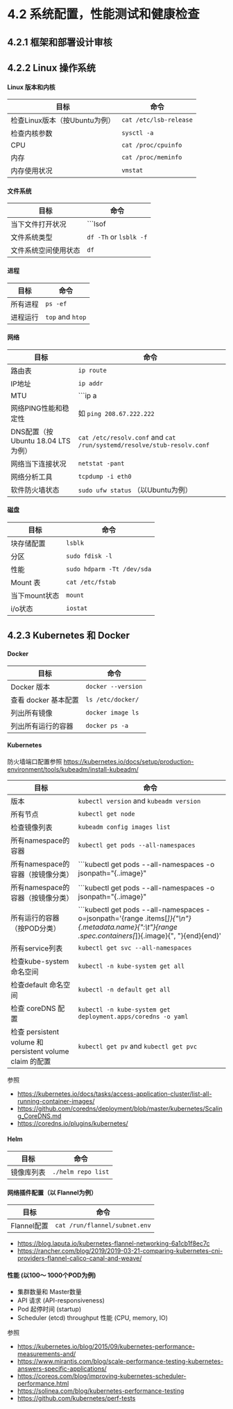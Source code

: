 
# 4.2 系统配置，性能测试和健康检查

## 4.2.1 框架和部署设计审核

## 4.2.2 Linux 操作系统

#### Linux 版本和内核

目标 | 命令
-- | --
检查Linux版本（按Ubuntu为例）| ```cat /etc/lsb-release```
检查内核参数 | ```sysctl -a```
CPU | ```cat /proc/cpuinfo```
内存 | ```cat /proc/meminfo```
内存使用状况 | ```vmstat```

#### 文件系统

目标 | 命令
-- | --
当下文件打开状况 | ```lsof | wc```
文件系统类型 | ```df -Th``` or ```lsblk -f```
文件系统空间使用状态 | ```df```

#### 进程

目标 | 命令
-- | --
所有进程 | ```ps -ef```
进程运行 | ```top``` and ```htop```

#### 网络

目标 | 命令
-- | --
路由表 | ```ip route```
IP地址 | ```ip addr```
MTU | ```ip a | grep mtu```
网络PING性能和稳定性 | 如 ```ping 208.67.222.222```
DNS配置（按Ubuntu 18.04 LTS为例）| ```cat /etc/resolv.conf``` and ```cat /run/systemd/resolve/stub-resolv.conf```
网络当下连接状况 | ```netstat -pant```
网络分析工具 | ```tcpdump -i eth0```
软件防火墙状态 | ```sudo ufw status``` （以Ubuntu为例）


#### 磁盘

目标 | 命令
-- | --
块存储配置 | ```lsblk```
分区 | ```sudo fdisk -l```
性能 | ```sudo hdparm -Tt /dev/sda```
Mount 表 | ```cat /etc/fstab```
当下mount状态 | ```mount```
i/o状态 | ```iostat```

## 4.2.3 Kubernetes 和 Docker

#### Docker

目标 | 命令
-- | --
Docker 版本 | ```docker --version```
查看 docker 基本配置 | ```ls /etc/docker/```
列出所有镜像 | ```docker image ls```
列出所有运行的容器 | ```docker ps -a```

#### Kubernetes

防火墙端口配置参照 https://kubernetes.io/docs/setup/production-environment/tools/kubeadm/install-kubeadm/

目标 | 命令
-- | --
版本 | ```kubectl version``` and ```kubeadm version```
所有节点 | ```kubectl get node```
检查镜像列表 | ```kubeadm config images list```
所有namespace的容器 | ```kubectl get pods --all-namespaces```
所有namespace的容器（按镜像分类） | ```kubectl get pods --all-namespaces -o jsonpath="{..image}" | tr -s '[[:space:]]' '\n' | sort | uniq -c```
所有namespace的容器（按镜像分类） | ```kubectl get pods --all-namespaces -o jsonpath="{..image}" | tr -s '[[:space:]]' '\n' | sort | uniq -c```
所有运行的容器（按POD分类） | ```kubectl get pods --all-namespaces -o=jsonpath='{range .items[*]}{"\n"}{.metadata.name}{":\t"}{range .spec.containers[*]}{.image}{", "}{end}{end}' | sort```
所有service列表 | ```kubectl get svc --all-namespaces```
检查kube-system 命名空间 | ```kubectl -n kube-system get all```
检查default 命名空间 | ```kubectl -n default get all```
检查 coreDNS 配置 | ```kubectl -n kube-system get deployment.apps/coredns -o yaml```
检查 persistent volume 和 persistent volume claim 的配置 | ```kubectl get pv``` and ```kubectl get pvc```

参照
- https://kubernetes.io/docs/tasks/access-application-cluster/list-all-running-container-images/
- https://github.com/coredns/deployment/blob/master/kubernetes/Scaling_CoreDNS.md
- https://coredns.io/plugins/kubernetes/

#### Helm

目标 | 命令
-- | --
镜像库列表 | ```./helm repo list```

#### 网络插件配置（以 Flannel为例）

目标 | 命令
-- | --
Flannel配置 | ```cat /run/flannel/subnet.env```


- https://blog.laputa.io/kubernetes-flannel-networking-6a1cb1f8ec7c
- https://rancher.com/blog/2019/2019-03-21-comparing-kubernetes-cni-providers-flannel-calico-canal-and-weave/

#### 性能 (以100～ 1000个POD为例)

- 集群数量和 Master数量
- API 请求 (API-responsiveness)
- Pod 起停时间 (startup)
- Scheduler (etcd) throughput 性能 (CPU, memory, IO)

参照
- https://kubernetes.io/blog/2015/09/kubernetes-performance-measurements-and/
- https://www.mirantis.com/blog/scale-performance-testing-kubernetes-answers-specific-applications/
- https://coreos.com/blog/improving-kubernetes-scheduler-performance.html
- https://solinea.com/blog/kubernetes-performance-testing
- https://github.com/kubernetes/perf-tests
